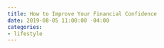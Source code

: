 ```yaml
---
title: How to Improve Your Financial Confidence
date: 2019-08-05 11:00:00 -04:00
categories:
- lifestyle
---
```


